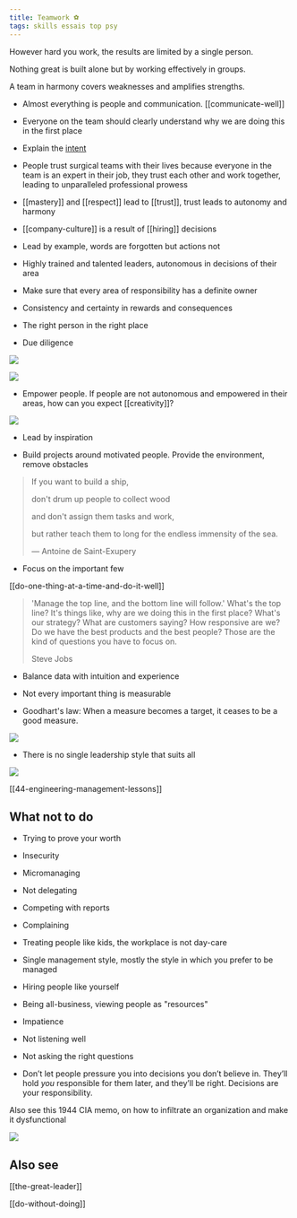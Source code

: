 ```yaml
---
title: Teamwork ⚽ 
tags: skills essais top psy 
---
```


However hard you work, the results are limited by a single person. 

Nothing great is built alone but by working effectively in groups. 

A team in harmony covers weaknesses and amplifies strengths. 

* Almost everything is people and communication. [[communicate-well]] 

* Everyone on the team should clearly understand why we are doing this in the first place 

* Explain the [intent](https://en.wikipedia.org/wiki/Intent_(military))

* People trust surgical teams with their lives because everyone in the team is an expert in their job, they trust each other and work together, leading to unparalleled professional prowess 

* [[mastery]] and [[respect]] lead to [[trust]], trust leads to autonomy and harmony  

* [[company-culture]] is a result of [[hiring]] decisions

* Lead by example, words are forgotten but actions not 

* Highly trained and talented leaders, autonomous in decisions of their area 

* Make sure that every area of responsibility has a definite owner 

* Consistency and certainty in rewards and consequences  

* The right person in the right place 

* Due diligence 

![](/static/img/excuses.jpeg)

![](/static/img/accountability-ladder.jpeg)

* Empower people. If people are not autonomous and empowered in their areas, how can you expect [[creativity]]?

![](/static/img/boss-vs-leader.png)

* Lead by inspiration 

* Build projects around motivated people. Provide the environment, remove obstacles
 
> If you want to build a ship, 
> 
> don't drum up people to collect wood 
> 
> and don't assign them tasks and work, 
> 
> but rather teach them to long for the endless immensity of the sea. 
> 
> — Antoine de Saint-Exupery


* Focus on the important few 

[[do-one-thing-at-a-time-and-do-it-well]]

> 'Manage the top line, and the bottom line will follow.' What's the top line? It's things like, why are we doing this in the first place? What's our strategy? What are customers saying? How responsive are we? Do we have the best products and the best people? Those are the kind of questions you have to focus on. 
> 
> Steve Jobs

* Balance data with intuition and experience 

* Not every important thing is measurable 
* Goodhart's law: When a measure becomes a target, it ceases to be a good measure.

![](/static/drawings/matter-vs-measure.svg)

* There is no single leadership style that suits all 

![](/static/img/maker-time.png)

[[44-engineering-management-lessons]]

## What not to do 

* Trying to prove your worth
* Insecurity
* Micromanaging
* Not delegating
* Competing with reports
* Complaining 
* Treating people like kids, the workplace is not day-care  

* Single management style, mostly the style in which you prefer to be managed
* Hiring people like yourself

* Being all-business, viewing people as "resources" 

* Impatience
* Not listening well
* Not asking the right questions

*  Don’t let people pressure you into decisions you don’t believe in. They’ll hold _you_ responsible for them later, and they’ll be right. Decisions are your responsibility.

Also see this 1944 CIA memo, on how to infiltrate an organization and make it dysfunctional

![](/static/img/infiltrate.jpeg)

## Also see 

[[the-great-leader]]

[[do-without-doing]]



